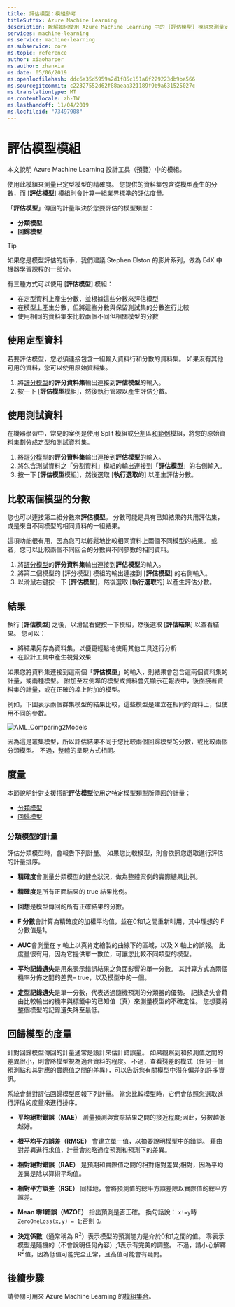 ```yaml
---
title: 評估模型：模組參考
titleSuffix: Azure Machine Learning
description: 瞭解如何使用 Azure Machine Learning 中的 [評估模型] 模組來測量定型模型的精確度。
services: machine-learning
ms.service: machine-learning
ms.subservice: core
ms.topic: reference
author: xiaoharper
ms.author: zhanxia
ms.date: 05/06/2019
ms.openlocfilehash: ddc6a35d5959a2d1f85c151a6f229223db9ba566
ms.sourcegitcommit: c22327552d62f88aeaa321189f9b9a631525027c
ms.translationtype: MT
ms.contentlocale: zh-TW
ms.lasthandoff: 11/04/2019
ms.locfileid: "73497908"
---
```

# <a name="evaluate-model-module"></a>評估模型模組

本文說明 Azure Machine Learning 設計工具（預覽）中的模組。

使用此模組來測量已定型模型的精確度。 您提供的資料集包含從模型產生的分數，而 [**評估模型**] 模組則會計算一組業界標準的評估度量。
  
 「**評估模型**」傳回的計量取決於您要評估的模型類型：  
  
-   **分類模型**    
-   **回歸模型**    



> [!TIP]
> 如果您是模型評估的新手，我們建議 Stephen Elston 的影片系列，做為 EdX 中[機器學習課程](https://blogs.technet.microsoft.com/machinelearning/2015/09/08/new-edx-course-data-science-machine-learning-essentials/)的一部分。 


有三種方式可以使用 [**評估模型**] 模組：

+ 在定型資料上產生分數，並根據這些分數來評估模型
+ 在模型上產生分數，但將這些分數與保留測試集的分數進行比較
+ 使用相同的資料集來比較兩個不同但相關模型的分數

## <a name="use-the-training-data"></a>使用定型資料

若要評估模型，您必須連接包含一組輸入資料行和分數的資料集。  如果沒有其他可用的資料，您可以使用原始資料集。

1. 將[評分模型](./score-model.md)的**評分資料集**輸出連接到**評估模型**的輸入。 
2. 按一下 [**評估模型**模組]，然後執行管線以產生評估分數。

## <a name="use-testing-data"></a>使用測試資料

在機器學習中，常見的案例是使用 Split 模組或[分割](./split-data.md)區[和範例](./partition-and-sample.md)模組，將您的原始資料集劃分成定型和測試資料集。 

1. 將[評分模型](score-model.md)的**評分資料集**輸出連接到**評估模型**的輸入。 
2. 將包含測試資料之「分割資料」模組的輸出連接到「**評估模型**」的右側輸入。
2. 按一下 [**評估模型**模組]，然後選取 [**執行選取**的] 以產生評估分數。

## <a name="compare-scores-from-two-models"></a>比較兩個模型的分數

您也可以連接第二組分數來**評估模型**。  分數可能是具有已知結果的共用評估集，或是來自不同模型的相同資料的一組結果。

這項功能很有用，因為您可以輕鬆地比較相同資料上兩個不同模型的結果。 或者，您可以比較兩個不同回合的分數與不同參數的相同資料。

1. 將[評分模型](score-model.md)的**評分資料集**輸出連接到**評估模型**的輸入。 
2. 將第二個模型的 [評分模型] 模組的輸出連接到 [**評估模型**] 的右側輸入。
3. 以滑鼠右鍵按一下 [**評估模型**]，然後選取 [**執行選取**的] 以產生評估分數。

## <a name="results"></a>結果

執行 [**評估模型**] 之後，以滑鼠右鍵按一下模組，然後選取 [**評估結果**] 以查看結果。 您可以：

+ 將結果另存為資料集，以便更輕鬆地使用其他工具進行分析
+ 在設計工具中產生視覺效果

如果您將資料集連接到這兩個「**評估模型**」的輸入，則結果會包含這兩個資料集的計量，或兩種模型。
附加至左側埠的模型或資料會先顯示在報表中，後面接著資料集的計量，或在正確的埠上附加的模型。  

例如，下圖表示兩個群集模型的結果比較，這些模型是建立在相同的資料上，但使用不同的參數。  

![AML&#95;Comparing2Models](media/module/aml-comparing2models.png "AML_Comparing2Models")  

因為這是叢集模型，所以評估結果不同于您比較兩個回歸模型的分數，或比較兩個分類模型。 不過，整體的呈現方式相同。 

## <a name="metrics"></a>度量

本節說明針對支援搭配**評估模型**使用之特定模型類型所傳回的計量：

+ [分類模型](#bkmk_classification)
+ [回歸模型](#bkmk_regression)

###  <a name="bkmk_classification"></a>分類模型的計量

評估分類模型時，會報告下列計量。 如果您比較模型，則會依照您選取進行評估的計量排序。  
  
-   **精確度**會測量分類模型的健全狀況，做為整體案例的實際結果比例。  
  
-   **精確度**是所有正面結果的 true 結果比例。  
  
-   **回想**是模型傳回的所有正確結果的分數。  
  
-   **F 分數**會計算為精確度的加權平均值，並在0和1之間重新叫用，其中理想的 F 分數值是1。  
  
-   **AUC**會測量在 y 軸上以真肯定繪製的曲線下的區域，以及 X 軸上的誤報。 此度量很有用，因為它提供單一數位，可讓您比較不同類型的模型。  
  
- **平均記錄遺失**是用來表示錯誤結果之負面影響的單一分數。 其計算方式為兩個機率分佈之間的差異– true，以及模型中的一個。  
  
- **定型記錄遺失**是單一分數，代表透過隨機預測的分類器的優勢。 記錄遺失會藉由比較輸出的機率與標籤中的已知值（真）來測量模型的不確定性。 您想要將整個模型的記錄遺失降至最低。

##  <a name="bkmk_regression"></a>回歸模型的度量
 
針對回歸模型傳回的計量通常是設計來估計錯誤量。  如果觀察到和預測值之間的差異很小，則會將模型視為適合資料的程度。 不過，查看殘差的模式（任何一個預測點和其對應的實際值之間的差異），可以告訴您有關模型中潛在偏差的許多資訊。  
  
 系統會針對評估回歸模型回報下列計量。 當您比較模型時，它們會依照您選取進行評估的度量來進行排序。  
  
- **平均絕對錯誤（MAE）** 測量預測與實際結果之間的接近程度;因此，分數越低越好。  
  
- **根平均平方誤差（RMSE）** 會建立單一值，以摘要說明模型中的錯誤。 藉由對差異進行求值，計量會忽略過度預測和預測下的差異。  
  
- **相對絕對錯誤（RAE）** 是預期和實際值之間的相對絕對差異;相對，因為平均差異是除以算術平均值。  
  
- **相對平方誤差（RSE）** 同樣地，會將預測值的總平方誤差除以實際值的總平方誤差。  
  
- **Mean 零1錯誤（MZOE）** 指出預測是否正確。  換句話說： `x!=y`時 `ZeroOneLoss(x,y) = 1`;否則 `0`。
  
- **決定係數**（通常稱為 R<sup>2</sup>）表示模型的預測能力是介於0和1之間的值。 零表示模型是隨機的（不會說明任何內容）;1表示有完美的調整。 不過，請小心解釋 R<sup>2</sup>值，因為低值可能完全正常，且高值可能會有疑問。
  

## <a name="next-steps"></a>後續步驟

請參閱可用來 Azure Machine Learning 的[模組集合](module-reference.md)。 